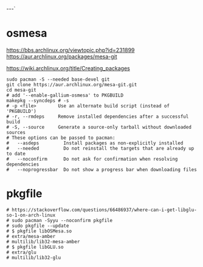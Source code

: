 

---`

# osmesa

https://bbs.archlinux.org/viewtopic.php?id=231899
https://aur.archlinux.org/packages/mesa-git

https://wiki.archlinux.org/title/Creating_packages

```shell
sudo pacman -S --needed base-devel git
git clone https://aur.archlinux.org/mesa-git.git
cd mesa-git
# add '--enable-gallium-osmesa' to PKGBUILD
makepkg --syncdeps # -s
# -p <file>        Use an alternate build script (instead of 'PKGBUILD')
# -r, --rmdeps     Remove installed dependencies after a successful build
# -S, --source     Generate a source-only tarball without downloaded sources
# These options can be passed to pacman:
#   --asdeps         Install packages as non-explicitly installed
#   --needed         Do not reinstall the targets that are already up to date
#   --noconfirm      Do not ask for confirmation when resolving dependencies
#   --noprogressbar  Do not show a progress bar when downloading files
```

# pkgfile

```shell
# https://stackoverflow.com/questions/66486937/where-can-i-get-libglu-so-1-on-arch-linux
# sudo pacman -Syyu --noconfirm pkgfile
# sudo pkgfile --update
# $ pkgfile libOSMesa.so
# extra/mesa-amber
# multilib/lib32-mesa-amber
# $ pkgfile libGLU.so
# extra/glu
# multilib/lib32-glu
```